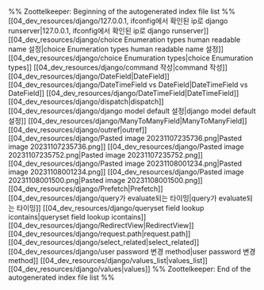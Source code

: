 %% Zoottelkeeper: Beginning of the autogenerated index file list  %%
 [[04_dev_resources/django/127.0.0.1, ifconfig에서 확인된 ip로 django runserver|127.0.0.1, ifconfig에서 확인된 ip로 django runserver]]
 [[04_dev_resources/django/choice Enumeration types human readable name 설정|choice Enumeration types human readable name 설정]]
 [[04_dev_resources/django/choice Enumuration types|choice Enumuration types]]
 [[04_dev_resources/django/command 작성|command 작성]]
 [[04_dev_resources/django/DateField|DateField]]
 [[04_dev_resources/django/DateTimeField vs DateField|DateTimeField vs DateField]]
 [[04_dev_resources/django/DateTimeField|DateTimeField]]
 [[04_dev_resources/django/dispatch|dispatch]]
 [[04_dev_resources/django/django model default 설정|django model default 설정]]
 [[04_dev_resources/django/ManyToManyField|ManyToManyField]]
 [[04_dev_resources/django/outref|outref]]
 [[04_dev_resources/django/Pasted image 20231107235736.png|Pasted image 20231107235736.png]]
 [[04_dev_resources/django/Pasted image 20231107235752.png|Pasted image 20231107235752.png]]
 [[04_dev_resources/django/Pasted image 20231108001234.png|Pasted image 20231108001234.png]]
 [[04_dev_resources/django/Pasted image 20231108001500.png|Pasted image 20231108001500.png]]
 [[04_dev_resources/django/Prefetch|Prefetch]]
 [[04_dev_resources/django/query가 evaluate되는 타이밍|query가 evaluate되는 타이밍]]
 [[04_dev_resources/django/queryset  field lookup icontains|queryset  field lookup icontains]]
 [[04_dev_resources/django/RedirectView|RedirectView]]
 [[04_dev_resources/django/request.path|request.path]]
 [[04_dev_resources/django/select_related|select_related]]
 [[04_dev_resources/django/user password 변경 method|user password 변경 method]]
 [[04_dev_resources/django/values_list|values_list]]
 [[04_dev_resources/django/values|values]]
%% Zoottelkeeper: End of the autogenerated index file list  %%
